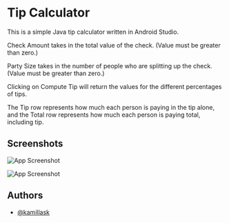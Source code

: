 
# Tip Calculator

This is a simple Java tip calculator written in Android Studio.

Check Amount takes in the total value of the check. (Value must be greater than zero.)

Party Size takes in the number of people who are splitting up the check. (Value must be greater than zero.)

Clicking on Compute Tip will return the values for the different percentages of tips.

The Tip row represents how much each person is paying in the tip alone, and the Total row represents how much each person is paying total, including tip.


## Screenshots

![App Screenshot](https://i.ibb.co/dmKVJjR/Screenshot-20231008-162214-1.png)

![App Screenshot](https://i.ibb.co/cDw458r/Screenshot-20231008-162244-1.png)


## Authors

- [@kamillask](https://github.com/kamillask)

